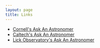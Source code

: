 ```yaml
---
layout: page
title: Links
---
```

* [Cornell's Ask An Astronomer](http://curious.astro.cornell.edu/)
* [Caltech's Ask An Astronomer](http://coolcosmos.ipac.caltech.edu/asks)
* [Lick Observatory's Ask An Astronomer](http://www.ucolick.org/~mountain/AAA/)

